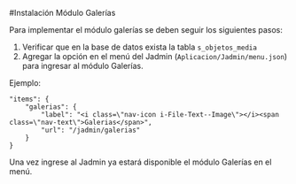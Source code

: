 #Instalación Módulo Galerías

Para implementar el módulo galerías se deben seguir los siguientes pasos:

1. Verificar que en la base de datos exista la tabla `s_objetos_media` 
2. Agregar la opción en el menú del Jadmin (`Aplicacion/Jadmin/menu.json`) para ingresar al módulo Galerías.

Ejemplo:
```
"items": {
    "galerias": {
        "label": "<i class=\"nav-icon i-File-Text--Image\"></i><span class=\"nav-text\">Galerias</span>",
        "url": "/jadmin/galerias"
    }
}
```

Una vez ingrese al Jadmin ya estará disponible el módulo Galerías en el menú.